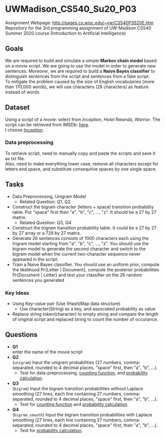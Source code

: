 # UWMadison_CS540_Su20_P03
Assignment Webpage: http://pages.cs.wisc.edu/~yw/CS540P3S20E.htm  
Repository for the 3rd programming assignment of UW-Madison CS540 Summer 2020 course (Introduction to Artificial Intelligence)


## Goals
We are required to build and simulate a simple **Markov chain model** based on a movie script.
We are going to use the model in order to generate new sentences.
Moreover, we are required to build a **Naive Bayes classifier** to distinguish sentences from the script and sentences from a fake script.  
To mitigate the problem caused by the size of English vocabularies (more than 170,000 words), we will use characters (26 characters) as feature instead of words.


## Dataset
Using a script of a movie: select from *Inception*, *Hotel Rwanda*, *Warrior*. The script can be retrieved from IMSDb: [here](https://www.imsdb.com/).  
I choose [*Inception*](https://www.imsdb.com/scripts/Inception.html).

### Data preprocessing
To retrieve script, need to manually copy and paste the scripts and save it as txt file.  
Also, need to make everything lower case, remove all characters except for letters and space, and substitute consequtive spaces by one single space.


## Tasks
- Data Preprocessing, Unigram Model
  - Related Question: Q1, Q2
- Construct the bigram character (letters + space) transition probability table. Put "space" first then "a", "b", "c", ..., "z". It should be a 27 by 27 matrix.
  - Related Question: Q3, Q4
- Construct the trigram transition probability table. It could be a 27 by 27 by 27 array or a 729 by 27 matrix.
- Generate 26 sentences consists of 1000 characters each using the trigram model starting from "a", "b", "c", ..., "z". You should use the bigram model to generate the second character and switch to the bigram model when the current two-character sequence never appeared in the script.
- Train a Naive Bayes classifier. You should use an uniform prior, compute the likelihood Pr{Letter | Document}, compute the posterior probabilities Pr{Document | Letter} and test your classifier on the 26 random sentences you generated

### Key Ideas
- Using Key-value pair (Use (Hash)Map data structure)
  - Use character(String) as a key, and associated probability as value
- Replace string token(character) to empty string and compare the length of original script and replaced string to count the number of occurance.


## Questions
- **Q1**  
  enter the name of the movie script
- **Q2**  
  (`unigram`) Input the unigram probabilities (27 numbers, comma-separated, rounded to 4 decimal places, "space" first, then "a", "b", ...).
  - Test for data-preprocessing, [counting function](), and [probability calculation]().
- **Q3**  
  (`bigram`) Input the bigram transition probabilities without Laplace smoothing (27 lines, each line containing 27 numbers, comma-separated, rounded to 4 decimal places, "space" first, then "a", "b", ...).
  - Test for [counting function]() and [probability calculation]().
- **Q4**  
  (`bigram_smooth`) Input the bigram transition probabilities with Laplace smoothing (27 lines, each line containing 27 numbers, comma-separated, rounded to 4 decimal places, "space" first, then "a", "b", ...).
  - Test for [probability calculation]().